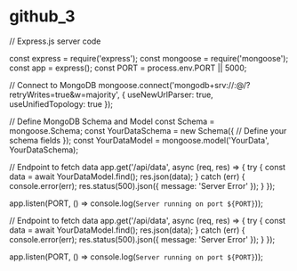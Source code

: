 # github_3
// Express.js server code

const express = require('express');
const mongoose = require('mongoose');
const app = express();
const PORT = process.env.PORT || 5000;

// Connect to MongoDB
mongoose.connect('mongodb+srv://<username>:<password>@<cluster>/<dbname>?retryWrites=true&w=majority', {
  useNewUrlParser: true,
  useUnifiedTopology: true
});

// Define MongoDB Schema and Model
const Schema = mongoose.Schema;
const YourDataSchema = new Schema({
  // Define your schema fields
});
const YourDataModel = mongoose.model('YourData', YourDataSchema);

// Endpoint to fetch data
app.get('/api/data', async (req, res) => {
  try {
    const data = await YourDataModel.find();
    res.json(data);
  } catch (err) {
    console.error(err);
    res.status(500).json({ message: 'Server Error' });
  }
});

app.listen(PORT, () => console.log(`Server running on port ${PORT}`));

// Endpoint to fetch data
app.get('/api/data', async (req, res) => {
  try {
    const data = await YourDataModel.find();
    res.json(data);
  } catch (err) {
    console.error(err);
    res.status(500).json({ message: 'Server Error' });
  }
});

app.listen(PORT, () => console.log(`Server running on port ${PORT}`));
